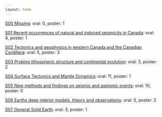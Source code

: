 ```yaml
---
layout: home
---
```

[S00 Missing](S00_Missing/): oral: 0, poster: 1

[S01 Recent occurrences of natural and induced seismicity in Canada](S01_Recent_occurrences_of_natural_and_induced_seismicity_in_Canada/): oral: 4, poster: 1

[S02 Tectonics and geophysics in western Canada and the Canadian Cordillera](S02_Tectonics_and_geophysics_in_western_Canada_and_the_Canadian_Cordillera/): oral: 5, poster: 3

[S03 Probing lithospheric structure and continental evolution](S03_Probing_lithospheric_structure_and_continental_evolution/): oral: 3, poster: 2

[S04 Surface Tectonics and Mantle Dynamics](S04_Surface_Tectonics_and_Mantle_Dynamics/): oral: 11, poster: 1

[S05 New methods and findings on seismic and aseismic events](S05_New_methods_and_findings_on_seismic_and_aseismic_events/): oral: 10, poster: 0

[S06 Earths deep interior models, theory and observations](S06_Earths_deep_interior_models,_theory_and_observations/): oral: 5, poster: 2

[S07 General Solid Earth](S07_General_Solid_Earth/): oral: 3, poster: 1

